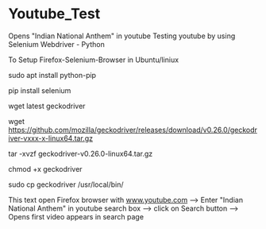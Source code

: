 # Youtube_Test
Opens "Indian National Anthem" in youtube
Testing youtube by using Selenium Webdriver - Python

To Setup Firefox-Selenium-Browser in Ubuntu/liniux

sudo apt install python-pip

pip install selenium

wget latest geckodriver

wget https://github.com/mozilla/geckodriver/releases/download/v0.26.0/geckodriver-vxxx-x-linux64.tar.gz

tar -xvzf geckodriver-v0.26.0-linux64.tar.gz

chmod +x geckodriver 

sudo cp geckodriver /usr/local/bin/

This text open Firefox browser with www.youtube.com --> Enter "Indian National Anthem" in youtube search box 
--> click on Search button --> Opens first video appears in search page
